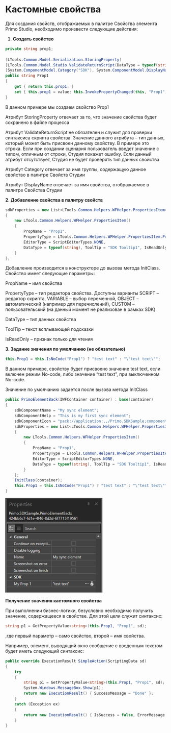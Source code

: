 # Кастомные свойства

Для создания свойств, отображаемых в палитре Свойства элемента Primo Studio, необходимо произвести следующие действия:

1. **Создать свойство**

```csharp
private string prop1;

[LTools.Common.Model.Serialization.StoringProperty]
[LTools.Common.Model.Studio.ValidateReturnScript(DataType = typeof(string))]
[System.ComponentModel.Category("SDK"), System.ComponentModel.DisplayName("My Prop 1")]
public string Prop1
{
    get { return this.prop1; }
    set { this.prop1 = value; this.InvokePropertyChanged(this, "Prop1"); }
}

```

В данном примере мы создаем свойство Prop1

Атрибут StoringProperty отвечает за то, что значение свойства будет сохранено в файле процесса

Атрибут ValidateReturnScript не обязателен и служит для проверки синтаксиса скрипта свойства. Значение данного атрибута – тип данных, который может быть присвоен данному свойству. В примере это строка. Если при создании сценария пользователь введет значение с типом, отличным от строки, Студия покажет ошибку. Если данный атрибут отсутствует, Студия не будет проверять тип данных свойства

Атрибут Category отвечает за имя группы, содержащую данное свойство в палитре Свойств Студии

Атрибут DisplayName отвечает за имя свойства, отображаемое в палитре Свойства Студии

**2.  Добавление свойства в палитру свойств**

```csharp
sdkProperties = new List<LTools.Common.Helpers.WFHelper.PropertiesItem>()
{
    new LTools.Common.Helpers.WFHelper.PropertiesItem() 
    { 
        PropName = "Prop1", 
        PropertyType = LTools.Common.Helpers.WFHelper.PropertiesItem.PropertyTypes.SCRIPT, 
        EditorType = ScriptEditorTypes.NONE, 
        DataType = typeof(string), ToolTip = "SDK Tooltip1", IsReadOnly = false 
    }
};

```

Добавление производится в конструкторе до вызова метода InitClass. Свойство имеет следующие параметры:

PropName – имя свойства

PropertyType – тип редактора свойства. Доступны варианты SCRIPT – редактор скрипта, VARIABLE – выбор переменной, OBJECT – автоматический (например для перечислений), CUSTOM – пользовательский (на данный момент не реализован в рамках SDK)

DataType – тип данных свойства

ToolTip – текст всплывающей подсказки

IsReadOnly – признак только для чтения

**3.  Задание значения по умолчанию (не обязательно)**

```csharp
this.Prop1 = this.IsNoCode("Prop1") ? "test text" : "\"test text\"";
```

В данном примере, свойству будет присвоено значение test text, если включен режим No-code, либо значение “test text”, при выключенном No-code.

Значение по умолчанию задается после вызова метода InitClass

```csharp
public PrimoElementBack(IWFContainer container) : base(container)
{
    sdkComponentName = "My sync element";
    sdkComponentHelp = "This is my first sync element";
    sdkComponentIcon = "pack://application:,,/Primo.SDKSample;component/Images/sample.png";
    sdkProperties = new List<LTools.Common.Helpers.WFHelper.PropertiesItem>()
    {
        new LTools.Common.Helpers.WFHelper.PropertiesItem()
        {
            PropName = "Prop1",
            PropertyType = LTools.Common.Helpers.WFHelper.PropertiesItem.PropertyTypes.SCRIPT,
            EditorType = ScriptEditorTypes.NONE,
            DataType = typeof(string), ToolTip = "SDK Tooltip1", IsReadOnly = false
        }
    };
    InitClass(container);
    this.Prop1 = this.IsNoCode("Prop1") ? "test text" : "\"test text\"";
}

```

![](<../../.gitbook/assets/0 (13).png>)





**Получение значения кастомного свойства**

При выполнении бизнес-логики, безусловно необходимо получить значение, содержащееся в свойстве. Для этой цели служит синтаксис:

```csharp
string p1 = GetPropertyValue<string>(this.Prop1, "Prop1", sd);
```

,где первый параметр – само свойство, второй – имя свойства.

Например, элемент, выводящий окно сообщение с введенным текстом будет иметь следующий синтаксис:

```csharp
public override ExecutionResult SimpleAction(ScriptingData sd)
{
    try
    {
        string p1 = GetPropertyValue<string>(this.Prop1, "Prop1", sd);
        System.Windows.MessageBox.Show(p1);
        return new ExecutionResult() { SuccessMessage = "Done" };
    }
    catch (Exception ex)
    {
        return new ExecutionResult() { IsSuccess = false, ErrorMessage = ex?.Message };
    }
}

```
